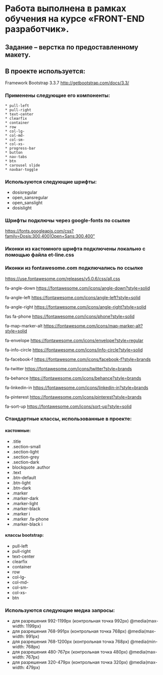 Работа выполнена в рамках обучения на курсе «FRONT-END разработчик».
================================================================

Задание – верстка по предоставленному макету.
---------------------------------------------------------------------

В проекте используется:
-----------------------------------

Framework Bootstrap 3.3.7 <http://getbootstrap.com/docs/3.3/>

### Применены следующие его компоненты:

	* pull-left
	* pull-right
	* text-center
	* clearfix
	* container
	* row
	* col-lg-
	* col-md-
	* col-sm-
	* col-xs-
	* progress-bar
	* button
	* nav-tabs
	* btn
	* carousel slide
	* navbar-toggle

### Используются следующие шрифты:

* dosisregular
* open_sansregular
* open_sanslight
* dosislight

### Шрифты подключы через google-fonts по ссылке

<https://fonts.googleapis.com/css?family=Dosis:300,400|Open+Sans:300,400">


### Иконки из кастомного шрифта подключены локально  с помощью файла et-line.css

### Иконки из fontawesome.com подключались по ccылке 

<https://use.fontawesome.com/releases/v5.0.6/css/all.css>

fa-angle-down <https://fontawesome.com/icons/angle-down?style=solid>

fa-angle-left <https://fontawesome.com/icons/angle-left?style=solid>

fa-angle-right <https://fontawesome.com/icons/angle-right?style=solid>

fas fa-phone <https://fontawesome.com/icons/phone?style=solid>

fa-map-marker-alt <https://fontawesome.com/icons/map-marker-alt?style=solid>

fa-envelope <https://fontawesome.com/icons/envelope?style=regular>

fa-info-circle <https://fontawesome.com/icons/info-circle?style=solid>

fa-facebook-f <https://fontawesome.com/icons/facebook-f?style=brands>

fa-twitter <https://fontawesome.com/icons/twitter?style=brands>

fa-behance <https://fontawesome.com/icons/behance?style=brands>

fa-linkedin-in <https://fontawesome.com/icons/linkedin-in?style=brands>

fa-pinterest <https://fontawesome.com/icons/pinterest?style=brands>

fa-sort-up <https://fontawesome.com/icons/sort-up?style=solid>

### Стандартные классы, использованные в проекте:

 #### кастомные:

* .title
* .section-small
* .section-light
* .section-grey
* .section-dark
* blockquote .author
* .text 
* .btn-default
* .btn-light
* .btn-dark
* .marker
* .marker-dark
* .marker-light
* .marker-black
* .marker i
* .marker .fa-phone
* .marker-black i

#### классы bootstrap:

* pull-left
* pull-right
* text-center
* clearfix
* container
* row
* col-lg-
* col-md-
* col-sm- 
* col-xs-
* btn

### Используются следующие медиа запросы:

* для разрешения 992-1199px (контрольная точка 992px) @media(max-width: 1199px)
* для разрешения 768-991px (контрольная точка 768px) @media(max-width: 991px)
* для разрешения 768-1200px (контрольная точка 768px) @media(min-width: 768px)
* для разрешения 480-767px (контрольная точка 480px) @media(max-width: 767px)
* для разрешения 320-479px (контрольная точка 320px) @media(max-width: 479px)
